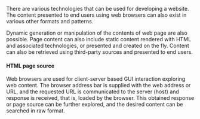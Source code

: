 There are various technologies that can be used for developing a website. The content presented to end users using web browsers can also exist in various other formats and patterns.

Dynamic generation or manipulation of the contents of web page are also possible. Page content can also include static content rendered with HTML and associated technologies, or presented and created on the fly. Content can also be retrieved using third-party sources and presented to end users.

#### HTML page source
Web browsers are used for client-server based GUI interaction exploring web content. The browser address bar is supplied with the web address or URL, and the requested URL is communicated to the server (host) and response is received, that is, loaded by the browser. This obtained response or page source can be further explored, and the desired content can be searched in raw format. 